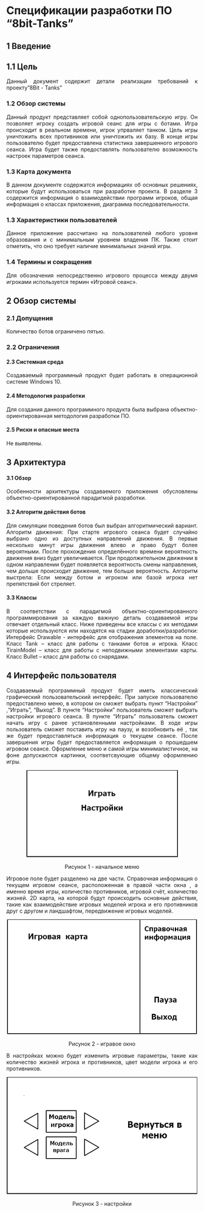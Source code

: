 <h1>Спецификации разработки ПО “8bit-Tanks”</h1>
<h2>1 Введение</h2>
<h2>1.1 Цель</h2>
<p align = "justify">Данный документ содержит детали реализации требований к проекту”8Bit - Tanks”</p>

<h3>1.2	Обзор системы </h3>
<p align = "justify">Данный продукт представляет собой однопользовательскую игру. Он позволяет игроку создать игровой сеанс для игры с ботами. Игра происходит в реальном времени, игрок упрваляет танком. Цель игры уничтожить всех противников или уничтожить их базу. В конце игры пользователю будет предоставлена статистика завершенного игрового сеанса. Игра будет также предоставлять пользователю возможность настроек параметров сеанса.</p>
  
<h3>1.3 Карта документа</h3>
<p align = "justify">В данном документе содержатся информациях об основных решениях, которые будут использоваться при разработке проекта. В разделе 3 содержится информация о взаимодействии программ игроков, общая информация о классах приложения, диаграмма последовательности.</p>

<h3>1.3 Характеристики пользователей</h3>
<p align = "justify">Данное приложение рассчитано на пользователей любого уровня образования и с минимальным уровнем владения ПК. Также стоит отметить, что оно требует наличие минимальных знаний игры.</p>

<h3>1.4	Термины и сокращения </h3>
<p align = "justify">Для обозначения непосредственно игрового процесса между двумя игроками используется термин «Игровой сеанс».</p>
<h2>2 Обзор системы</h2>
<h3>2.1 Допущения</h3>
<p align = "justify">Количество ботов ограничено пятью.</p>

<h3>2.2 Ограничения</h3>
<p align = "justify"Ограничения, серьезно влияющие на ход разработки, отсутствуют.</p>
<h4>2.3 Системная среда</h4>
<p align = "justify">Создаваемый программный продукт будет работать в операционной системе Windows 10.</p>
<h4>2.4 Методология разработки</h4>
<p align = "justify">Для создания данного программного продукта была выбрана объектно-ориентированная методология разработки ПО.</p>
<h4>2.5 Риски и опасные места</h4>
<p align = "justify">Не выявлены.</p>

<h2>3 Архитектура</h2>
<h4>3.1 Обзор</h4>
<p align = "justify">Особенности архитектуры создаваемого приложения обусловлены объектно-ориентированной парадигмой разработки.</p>
<h4>3.2 Алгоритм действия ботов</h4>
<p align = "justify">Для симуляции  поведения ботов был выбран алгоритмический вариант.
Алгоритм движения:
При старте игрового сеанса будет случайно выбрано одно из доступных направлений движения. В первые несколько минут игры движения влево и право будут более вероятными. После прохождения определённого времени вероятность движения вниз будет увеличивается. При продолжительном движении  в одном направлении будет появляется вероятность смены направления, чем дольше происходит движение,  тем больше вероятность.
Алгоритм выстрела:
Если между ботом и игроком или базой игрока нет препятствий бот стреляет.</p>
<h4>3.3 Классы</h4>
<p align = "justify">В соответствии с парадигмой объектно-ориентированного программирования за каждую важную деталь создаваемой игры отвечает отдельный класс. Ниже приведены все классы с их методами которые используются или находятся на стадии доработки/разработки:
Интерфейс Drawable  - интерфейс для отображения элементов на поле.
Класс Tank – класс для работы с танками ботов и игрока.
Класс TirainModel – класс для работы с неподвижными элементами карты.
Класс Bullet – класс для работы со снарядами.
</p>

<h2>4 Интерфейс пользователя</h2>
<p align = "justify"> Создаваемый программный продукт будет иметь классический графический пользовательский интерфейс. При запуске пользователю предоставлено меню, в котором он сможет выбрать пункт “Настройки” ,“Играть”, “Выход”. В пункте “Настройки”  пользователь сможет выбрать настройки игрового сеанса. В пункте “Играть” пользователь сможет начать игру с ранее установленными настройками. В ходе игры пользователь сможет поставить игру на паузу, и возобновить её , так же будет предоставляться информация о текущем сеансе. После завершения игры будет предоставляется информация о прошедшем игровом сеансе.  Оформление меню и самой игры минималистичное, на фоне допускаются картинки, соответсвующие общему оформлению игры. </p>

<p align="center"><img src="menu.png"></p>
<p align="center">Рисунок 1 - начальное меню</p>
<p align = "justify">Игровое поле будет разделено на две части. Справочная информация о текущем игровом сеансе, расположенная в правой части окна , а именно время игры, количество противников, игровой счёт, количество жизней. 2D карта, на которой будут происходить основные действия, такие как взаимодействие игровых моделей игрока и его противников друг с другом и ландшафтом, передвижение игровых моделей.</p>

<p align="center"><img src="game.png"></p>
<p align="center">Рисунок 2 - игравое окно</p>

<p align = "justify">В настройках можно будет изменить игровые параметры, такие как количество жизней игрока и противников, цвет модели игрока и его противников.</p> 
<p align="center"><img src="settings.png"></p>
<p align="center">Рисунок 3 - настройки</p>

